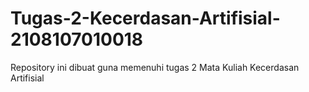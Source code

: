 # Tugas-2-Kecerdasan-Artifisial-2108107010018
Repository ini dibuat guna memenuhi tugas 2 Mata Kuliah Kecerdasan Artifisial
